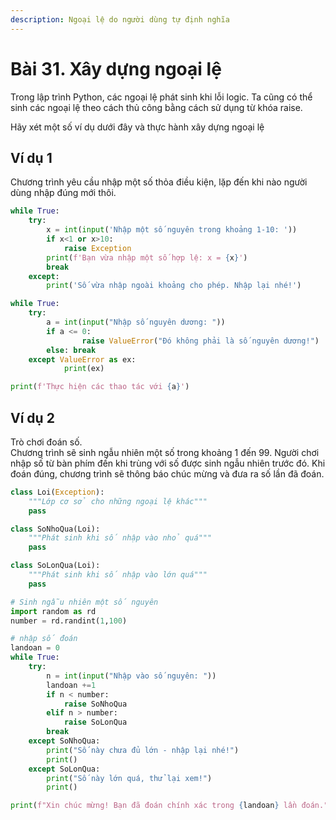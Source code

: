 ```yaml
---
description: Ngoại lệ do người dùng tự định nghĩa
---
```


# Bài 31. Xây dựng ngoại lệ

Trong lập trình Python, các ngoại lệ phát sinh khi lỗi logic. Ta cũng có thể sinh các ngoại lệ theo cách thủ công bằng cách sử dụng từ khóa raise.

Hãy xét một số ví dụ dưới đây và thực hành xây dựng ngoại lệ

## Ví dụ 1

Chương trình yêu cầu nhập một số thỏa điều kiện, lặp đến khi nào người dùng nhập đúng mới thôi.

```python
while True:
    try:
        x = int(input('Nhập một số nguyên trong khoảng 1-10: '))
        if x<1 or x>10:
            raise Exception
        print(f'Bạn vừa nhập một số hợp lệ: x = {x}')
        break
    except:
        print('Số vừa nhập ngoài khoảng cho phép. Nhập lại nhé!')
```

```python
while True:
    try:
        a = int(input("Nhập số nguyên dương: "))
        if a <= 0:
                raise ValueError("Đó không phải là số nguyên dương!")
        else: break
    except ValueError as ex:
            print(ex)

print(f'Thực hiện các thao tác với {a}')
```

## Ví dụ 2

Trò chơi đoán số.   
Chương trình sẽ sinh ngẫu nhiên một số trong khoảng 1 đến 99. Người chơi nhập số từ bàn phím đến khi trùng với số được sinh ngẫu nhiên trước đó. Khi đoán đúng, chương trình sẽ thông báo chúc mừng và đưa ra số lần đã đoán.

```python
class Loi(Exception):
    """Lớp cơ sở cho những ngoại lệ khác"""
    pass

class SoNhoQua(Loi):
    """Phát sinh khi số nhập vào nhỏ quá"""
    pass

class SoLonQua(Loi):
    """Phát sinh khi số nhập vào lớn quá"""
    pass

# Sinh ngẫu nhiên một số nguyên
import random as rd
number = rd.randint(1,100)

# nhập số đoán
landoan = 0
while True:
    try:
        n = int(input("Nhập vào số nguyên: "))
        landoan +=1
        if n < number:
            raise SoNhoQua
        elif n > number:
            raise SoLonQua
        break
    except SoNhoQua:
        print("Số này chưa đủ lớn - nhập lại nhé!")
        print()
    except SoLonQua:
        print("Số này lớn quá, thử lại xem!")
        print()

print(f"Xin chúc mừng! Bạn đã đoán chính xác trong {landoan} lần đoán.")
```

